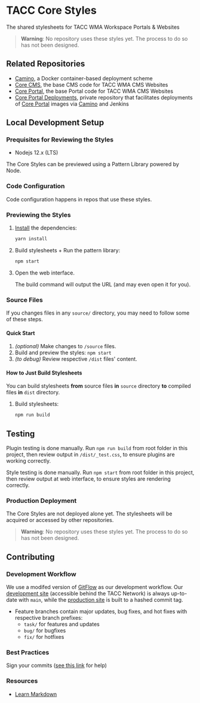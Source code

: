 # TACC Core Styles

The shared stylesheets for TACC WMA Workspace Portals & Websites

> __Warning__: No repository uses these styles yet. The process to do so has not been designed.


## Related Repositories

- [Camino], a Docker container-based deployment scheme
- [Core CMS], the base CMS code for TACC WMA CMS Websites
- [Core Portal], the base Portal code for TACC WMA CMS Websites
- [Core Portal Deployments], private repository that facilitates deployments of [Core Portal] images via [Camino] and Jenkins


## Local Development Setup

### Prequisites for Reviewing the Styles

* Nodejs 12.x (LTS)

The Core Styles can be previewed using a Pattern Library powered by Node.

### Code Configuration

Code configuration happens in repos that use these styles.

### Previewing the Styles

1. [Install][yarn-install] the dependencies:

    ```bash
    yarn install
    ```

2. Build stylesheets + Run the pattern library:

    ```bash
    npm start
    ```

3. Open the web interface.

    The build command will output the URL (and may even open it for you).


[yarn-install]: https://classic.yarnpkg.com/en/docs/cli/install/


### Source Files

If you changes files in any `source/` directory, you may need to follow some of these steps.

#### Quick Start

1. _(optional)_ Make changes to `/source` files.
2. Build and preview the styles: `npm start`
3. _(to debug)_ Review respective `/dist` files' content.

#### How to Just Build Stylesheets

You can build stylesheets __from__ source files __in__ `source` directory __to__ compiled files __in__ `dist` directory.

1. Build stylesheets:

    ```bash
    npm run build
    ```


## Testing

Plugin testing is done manually. Run `npm run build` from root folder in this project, then review output in `/dist/_test.css`, to ensure plugins are working correctly.

Style testing is done manually. Run `npm start` from root folder in this project, then review output at web interface, to ensure styles are rendering correctly.

### Production Deployment

The Core Styles are not deployed alone yet. The stylesheets will be acquired or accessed by other repositories.

> __Warning__: No repository uses these styles yet. The process to do so has not been designed.


## Contributing

### Development Workflow

We use a modifed version of [GitFlow](https://datasift.github.io/gitflow/IntroducingGitFlow.html) as our development workflow. Our [development site](https://dev.cep.tacc.utexas.edu) (accessible behind the TACC Network) is always up-to-date with `main`, while the [production site](https://prod.cep.tacc.utexas.edu) is built to a hashed commit tag.
- Feature branches contain major updates, bug fixes, and hot fixes with respective branch prefixes:
    - `task/` for features and updates
    - `bug/` for bugfixes
    - `fix/` for hotfixes

### Best Practices

Sign your commits ([see this link](https://help.github.com/en/github/authenticating-to-github/managing-commit-signature-verification) for help)

### Resources

* [Learn Markdown](https://bitbucket.org/tutorials/markdowndemo)


<!-- Link Aliases -->

[Core Portal Deployments]: https://github.com/TACC/Core-Portal-Deployments
[Camino]: https://github.com/TACC/Camino
[Core CMS]: https://github.com/TACC/Core-CMS
[Core Portal]: https://github.com/TACC/Core-Portal
